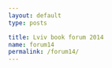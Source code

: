 ```yaml
---
layout: default
type: posts

title: Lviv book forum 2014
name: forum14
permalink: /forum14/
---
```


